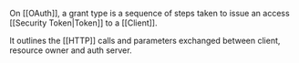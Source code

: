 On [[OAuth]], a grant type is a sequence of steps taken to issue an access [[Security Token|Token]] to a [[Client]].

It outlines the [[HTTP]] calls and parameters exchanged between client, resource owner and auth server.
